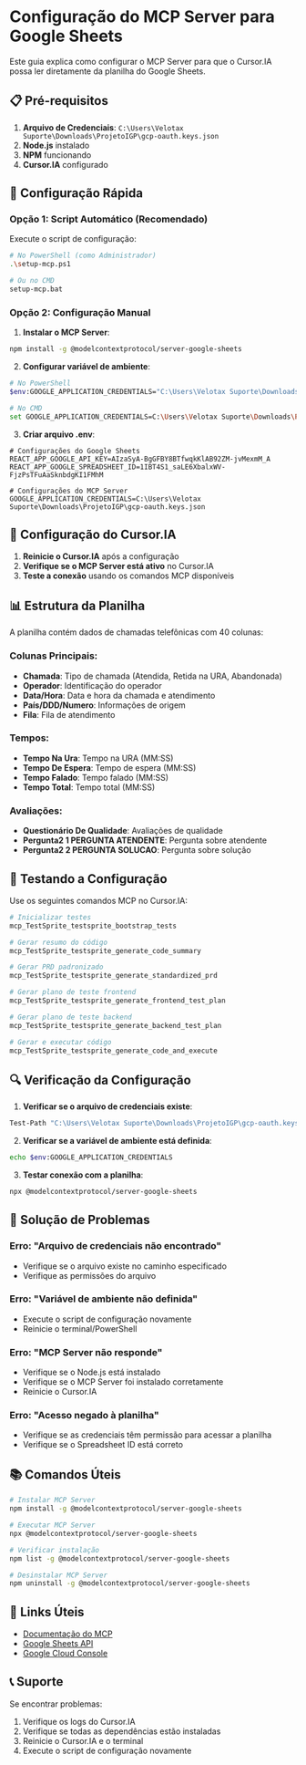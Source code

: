 # Configuração do MCP Server para Google Sheets

Este guia explica como configurar o MCP Server para que o Cursor.IA possa ler diretamente da planilha do Google Sheets.

## 📋 Pré-requisitos

1. **Arquivo de Credenciais**: `C:\Users\Velotax Suporte\Downloads\ProjetoIGP\gcp-oauth.keys.json`
2. **Node.js** instalado
3. **NPM** funcionando
4. **Cursor.IA** configurado

## 🚀 Configuração Rápida

### Opção 1: Script Automático (Recomendado)

Execute o script de configuração:

```bash
# No PowerShell (como Administrador)
.\setup-mcp.ps1

# Ou no CMD
setup-mcp.bat
```

### Opção 2: Configuração Manual

1. **Instalar o MCP Server**:
```bash
npm install -g @modelcontextprotocol/server-google-sheets
```

2. **Configurar variável de ambiente**:
```bash
# No PowerShell
$env:GOOGLE_APPLICATION_CREDENTIALS="C:\Users\Velotax Suporte\Downloads\ProjetoIGP\gcp-oauth.keys.json"

# No CMD
set GOOGLE_APPLICATION_CREDENTIALS=C:\Users\Velotax Suporte\Downloads\ProjetoIGP\gcp-oauth.keys.json
```

3. **Criar arquivo .env**:
```env
# Configurações do Google Sheets
REACT_APP_GOOGLE_API_KEY=AIzaSyA-BgGFBY8BTfwqkKlAB92ZM-jvMexmM_A
REACT_APP_GOOGLE_SPREADSHEET_ID=1IBT4S1_saLE6XbalxWV-FjzPsTFuAaSknbdgKI1FMhM

# Configurações do MCP Server
GOOGLE_APPLICATION_CREDENTIALS=C:\Users\Velotax Suporte\Downloads\ProjetoIGP\gcp-oauth.keys.json
```

## 🔧 Configuração do Cursor.IA

1. **Reinicie o Cursor.IA** após a configuração
2. **Verifique se o MCP Server está ativo** no Cursor.IA
3. **Teste a conexão** usando os comandos MCP disponíveis

## 📊 Estrutura da Planilha

A planilha contém dados de chamadas telefônicas com 40 colunas:

### Colunas Principais:
- **Chamada**: Tipo de chamada (Atendida, Retida na URA, Abandonada)
- **Operador**: Identificação do operador
- **Data/Hora**: Data e hora da chamada e atendimento
- **País/DDD/Numero**: Informações de origem
- **Fila**: Fila de atendimento

### Tempos:
- **Tempo Na Ura**: Tempo na URA (MM:SS)
- **Tempo De Espera**: Tempo de espera (MM:SS)
- **Tempo Falado**: Tempo falado (MM:SS)
- **Tempo Total**: Tempo total (MM:SS)

### Avaliações:
- **Questionário De Qualidade**: Avaliações de qualidade
- **Pergunta2 1 PERGUNTA ATENDENTE**: Pergunta sobre atendente
- **Pergunta2 2 PERGUNTA SOLUCAO**: Pergunta sobre solução

## 🧪 Testando a Configuração

Use os seguintes comandos MCP no Cursor.IA:

```bash
# Inicializar testes
mcp_TestSprite_testsprite_bootstrap_tests

# Gerar resumo do código
mcp_TestSprite_testsprite_generate_code_summary

# Gerar PRD padronizado
mcp_TestSprite_testsprite_generate_standardized_prd

# Gerar plano de teste frontend
mcp_TestSprite_testsprite_generate_frontend_test_plan

# Gerar plano de teste backend
mcp_TestSprite_testsprite_generate_backend_test_plan

# Gerar e executar código
mcp_TestSprite_testsprite_generate_code_and_execute
```

## 🔍 Verificação da Configuração

1. **Verificar se o arquivo de credenciais existe**:
```bash
Test-Path "C:\Users\Velotax Suporte\Downloads\ProjetoIGP\gcp-oauth.keys.json"
```

2. **Verificar se a variável de ambiente está definida**:
```bash
echo $env:GOOGLE_APPLICATION_CREDENTIALS
```

3. **Testar conexão com a planilha**:
```bash
npx @modelcontextprotocol/server-google-sheets
```

## 🚨 Solução de Problemas

### Erro: "Arquivo de credenciais não encontrado"
- Verifique se o arquivo existe no caminho especificado
- Verifique as permissões do arquivo

### Erro: "Variável de ambiente não definida"
- Execute o script de configuração novamente
- Reinicie o terminal/PowerShell

### Erro: "MCP Server não responde"
- Verifique se o Node.js está instalado
- Verifique se o MCP Server foi instalado corretamente
- Reinicie o Cursor.IA

### Erro: "Acesso negado à planilha"
- Verifique se as credenciais têm permissão para acessar a planilha
- Verifique se o Spreadsheet ID está correto

## 📚 Comandos Úteis

```bash
# Instalar MCP Server
npm install -g @modelcontextprotocol/server-google-sheets

# Executar MCP Server
npx @modelcontextprotocol/server-google-sheets

# Verificar instalação
npm list -g @modelcontextprotocol/server-google-sheets

# Desinstalar MCP Server
npm uninstall -g @modelcontextprotocol/server-google-sheets
```

## 🔗 Links Úteis

- [Documentação do MCP](https://modelcontextprotocol.io/)
- [Google Sheets API](https://developers.google.com/sheets/api)
- [Google Cloud Console](https://console.cloud.google.com/)

## 📞 Suporte

Se encontrar problemas:
1. Verifique os logs do Cursor.IA
2. Verifique se todas as dependências estão instaladas
3. Reinicie o Cursor.IA e o terminal
4. Execute o script de configuração novamente
